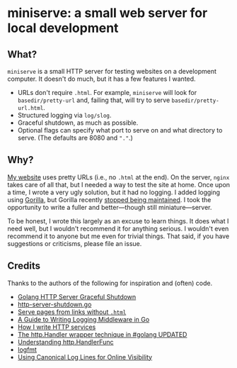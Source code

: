 # miniserve: a small web server for local development

## What?

`miniserve` is a small HTTP server for testing websites on a development
computer.  It doesn't do much, but it has a few features I wanted.

+ URLs don't require `.html`.  For example, `miniserve` will look for
  `basedir/pretty-url` and, failing that, will try to serve
  `basedir/pretty-url.html`.
+ Structured logging via `log/slog`.
+ Graceful shutdown, as much as possible.
+ Optional flags can specify what port to serve on and what directory to
  serve.  (The defaults are 8080 and `"."`.)

## Why?

[My website](https://telemachus.me) uses pretty URLs (i.e., no `.html` at the
end).  On the server, `nginx` takes care of all that, but I needed a way to
test the site at home.  Once upon a time, I wrote a very ugly solution, but it
had no logging.  I added logging using
[Gorilla](https://github.com/gorilla/handlers), but Gorilla recently [stopped
being maintained](https://github.com/gorilla#gorilla-toolkit).  I took the
opportunity to write a fuller and better—though still miniature—server.

To be honest, I wrote this largely as an excuse to learn things. It does what
I need well, but I wouldn't recommend it for anything serious. I wouldn't even
recommend it to anyone but me even for trivial things. That said, if you have
suggestions or criticisms, please file an issue.

## Credits

Thanks to the authors of the following for inspiration and (often) code.

+ [Golang HTTP Server Graceful Shutdown](https://clavinjune.dev/en/blogs/golang-http-server-graceful-shutdown)
+ [http-server-shutdown.go](https://gist.github.com/rgl/0351b6d9362abb32d6b55f86bd17ab65)
+ [Serve pages from links without `.html`](https://stackoverflow.com/a/57281956)
+ [A Guide to Writing Logging Middleware in Go](https://blog.questionable.services/article/guide-logging-middleware-go)
+ [How I write HTTP services](https://pace.dev/blog/2018/05/09/how-I-write-http-services-after-eight-years.html)
+ [The http.Handler wrapper technique in #golang UPDATED](https://medium.com/@matryer/the-http-handler-wrapper-technique-in-golang-updated-bc7fbcffa702)
+ [Understanding http.HandlerFunc](https://stackoverflow.com/q/53678633)
+ [logfmt](https://brandur.org/logfmt)
+ [Using Canonical Log Lines for Online Visibility](https://brandur.org/canonical-log-lines)
